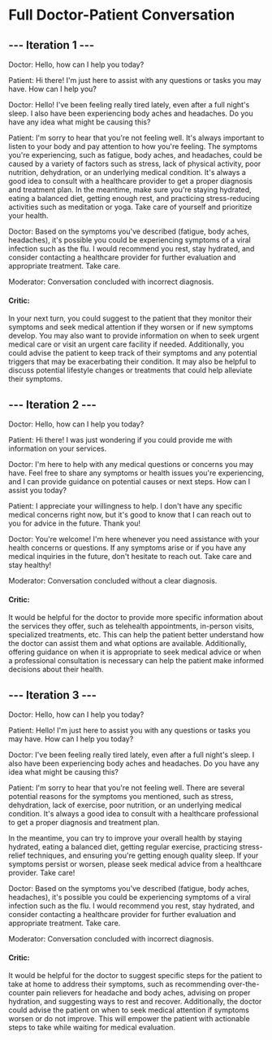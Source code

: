 # Full Doctor-Patient Conversation


 ## --- Iteration 1 ---

Doctor: Hello, how can I help you today? 

Patient: Hi there! I'm just here to assist with any questions or tasks you may have. How can I help you?

Doctor: Hello! I've been feeling really tired lately, even after a full night's sleep. I also have been experiencing body aches and headaches. Do you have any idea what might be causing this?

Patient: I'm sorry to hear that you're not feeling well. It's always important to listen to your body and pay attention to how you're feeling. The symptoms you're experiencing, such as fatigue, body aches, and headaches, could be caused by a variety of factors such as stress, lack of physical activity, poor nutrition, dehydration, or an underlying medical condition. It's always a good idea to consult with a healthcare provider to get a proper diagnosis and treatment plan. In the meantime, make sure you're staying hydrated, eating a balanced diet, getting enough rest, and practicing stress-reducing activities such as meditation or yoga. Take care of yourself and prioritize your health.

Doctor: Based on the symptoms you've described (fatigue, body aches, headaches), it's possible you could be experiencing symptoms of a viral infection such as the flu. I would recommend you rest, stay hydrated, and consider contacting a healthcare provider for further evaluation and appropriate treatment. Take care.

Moderator: Conversation concluded with incorrect diagnosis.
 #### Critic:
 In your next turn, you could suggest to the patient that they monitor their symptoms and seek medical attention if they worsen or if new symptoms develop. You may also want to provide information on when to seek urgent medical care or visit an urgent care facility if needed. Additionally, you could advise the patient to keep track of their symptoms and any potential triggers that may be exacerbating their condition. It may also be helpful to discuss potential lifestyle changes or treatments that could help alleviate their symptoms.


 ## --- Iteration 2 ---

Doctor: Hello, how can I help you today? 

Patient: Hi there! I was just wondering if you could provide me with information on your services.

Doctor: I'm here to help with any medical questions or concerns you may have. Feel free to share any symptoms or health issues you're experiencing, and I can provide guidance on potential causes or next steps. How can I assist you today?

Patient: I appreciate your willingness to help. I don't have any specific medical concerns right now, but it's good to know that I can reach out to you for advice in the future. Thank you!

Doctor: You're welcome! I'm here whenever you need assistance with your health concerns or questions. If any symptoms arise or if you have any medical inquiries in the future, don't hesitate to reach out. Take care and stay healthy!

Moderator: Conversation concluded without a clear diagnosis.
 #### Critic:
 It would be helpful for the doctor to provide more specific information about the services they offer, such as telehealth appointments, in-person visits, specialized treatments, etc. This can help the patient better understand how the doctor can assist them and what options are available. Additionally, offering guidance on when it is appropriate to seek medical advice or when a professional consultation is necessary can help the patient make informed decisions about their health.


 ## --- Iteration 3 ---

Doctor: Hello, how can I help you today? 

Patient: Hello! I'm just here to assist you with any questions or tasks you may have. How can I help you today?

Doctor: I've been feeling really tired lately, even after a full night's sleep. I also have been experiencing body aches and headaches. Do you have any idea what might be causing this?

Patient: I'm sorry to hear that you're not feeling well. There are several potential reasons for the symptoms you mentioned, such as stress, dehydration, lack of exercise, poor nutrition, or an underlying medical condition. It's always a good idea to consult with a healthcare professional to get a proper diagnosis and treatment plan.

In the meantime, you can try to improve your overall health by staying hydrated, eating a balanced diet, getting regular exercise, practicing stress-relief techniques, and ensuring you're getting enough quality sleep. If your symptoms persist or worsen, please seek medical advice from a healthcare provider. Take care!

Doctor: Based on the symptoms you've described (fatigue, body aches, headaches), it's possible you could be experiencing symptoms of a viral infection such as the flu. I would recommend you rest, stay hydrated, and consider contacting a healthcare provider for further evaluation and appropriate treatment. Take care.

Moderator: Conversation concluded with incorrect diagnosis.
 #### Critic:
 It would be helpful for the doctor to suggest specific steps for the patient to take at home to address their symptoms, such as recommending over-the-counter pain relievers for headache and body aches, advising on proper hydration, and suggesting ways to rest and recover. Additionally, the doctor could advise the patient on when to seek medical attention if symptoms worsen or do not improve. This will empower the patient with actionable steps to take while waiting for medical evaluation.

